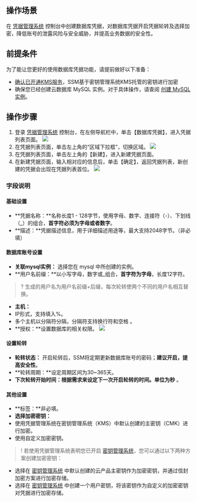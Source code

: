 ## 操作场景
在 [凭据管理系统](https://console.cloud.tencent.com/ssm) 控制台中创建数据库凭据，对数据库凭据开启凭据轮转及选择加密，降低账号的泄露风险与安全威胁，并提高业务数据的安全性。

## 前提条件
为了能让您更好的使用数据库凭据功能，请提前做好以下准备：
- [确认已开通KMS服务](https://cloud.tencent.com/document/product/1140/47888)，SSM基于密钥管理系统KMS托管的密钥进行加密
- 确保您已经创建云数据库 MySQL 实例。对于具体操作，请查阅 [创建 MySQL 实例](https://cloud.tencent.com/document/product/236/46433)。

## 操作步骤
1. 登录  [凭据管理系统](https://console.cloud.tencent.com/ssm)   控制台，在左侧导航栏中，单击【数据库凭据】，进入凭据列表页面。
![](https://main.qcloudimg.com/raw/4e0de6e1f664c2c4f2631eff268ac573.png)
2. 在凭据列表页面，单击左上角的“区域下拉框”，切换区域。
![](https://main.qcloudimg.com/raw/d3f80a7d697c2b18f17f46c46a693d4e.png)
3. 在凭据列表页面，单击左上角的【新建】，进入新建凭据页面。
4. 在新建凭据页面，输入相对应的信息后，单击【确定】，返回凭据列表，新创建的凭据会出现在凭据列表首位。
![](https://main.qcloudimg.com/raw/23b185a553017c548e6d2591240aa196.png)

### 字段说明
#### 基础设置
-  **凭据名称：**名称长度1 - 128字节，使用字母、数字、连接符（-）、下划线（_）的组合，**首字符必须为字母或者数字**。
- **描述：**凭据描述信息，用于详细描述用途等，最大支持2048字节。（非必填）

#### 数据库账号设置
- **关联mysql实例：** 选择您在 mysql 中所创建的实例。
- **用户名前缀：**以小写字母，数字或_组合，**首字符为字母**，长度12字符。
>? 生成的用户名为用户名前缀+后缀，每次轮转使两个不同的用户名相互替换。
- **主机：**
 - IP形式，支持填入%。
 - 多个主机以分隔符分隔，分隔符支持换行符和空格 。
- **授权：**设置数据库的相关权限。
  ![](https://main.qcloudimg.com/raw/d4164f7c8846150fbc5c25137cdc917e.png)

#### 设置轮转
- **轮转状态：** 开启轮转后，SSM将定期更新数据库账号的密码；**建议开启，提高安全性**。
- **轮转周期：**设定周期区间为30~365天。
- **下次轮转开始时间：**根据需求来设定下一次开启轮转的时间。单位为**秒** 。

#### 其他设置
- **标签：**非必填。
- **选择加密密钥：**
 - 使用凭据管理系统在密钥管理系统（KMS）中默认创建的主密钥（CMK）进行加密。
 - 使用自定义加密密钥。 

> ! 若使用凭据管理系统表明您已开启 [密钥管理系统](https://cloud.tencent.com/product/kms)，您可以通过以下两种方案创建加密密钥：
- 选择在 [密钥管理系统](https://cloud.tencent.com/product/kms) 中默认创建的云产品主密钥作为加密密钥，并通过信封加密方案进行加密存储。
- 选择在 [密钥管理系统](https://cloud.tencent.com/product/kms) 中创建一个用户密钥，将该密钥作为自定义的加密密钥对凭据进行加密存储。

